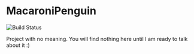 # MacaroniPenguin

![Build Status](https://travis-ci.org/Captricity/macaroni-penguin.svg?branch=master)

Project with no meaning. You will find nothing here until I am ready to talk about it :)
